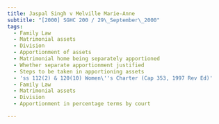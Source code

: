 ```yaml
---
title: Jaspal Singh v Melville Marie-Anne
subtitle: "[2000] SGHC 200 / 29\_September\_2000"
tags:
  - Family Law
  - Matrimonial assets
  - Division
  - Apportionment of assets
  - Matrimonial home being separately apportioned
  - Whether separate apportionment justified
  - Steps to be taken in apportioning assets
  - 'ss 112(2) & 120(10) Women\''s Charter (Cap 353, 1997 Rev Ed)'
  - Family Law
  - Matrimonial assets
  - Division
  - Apportionment in percentage terms by court

---
```


